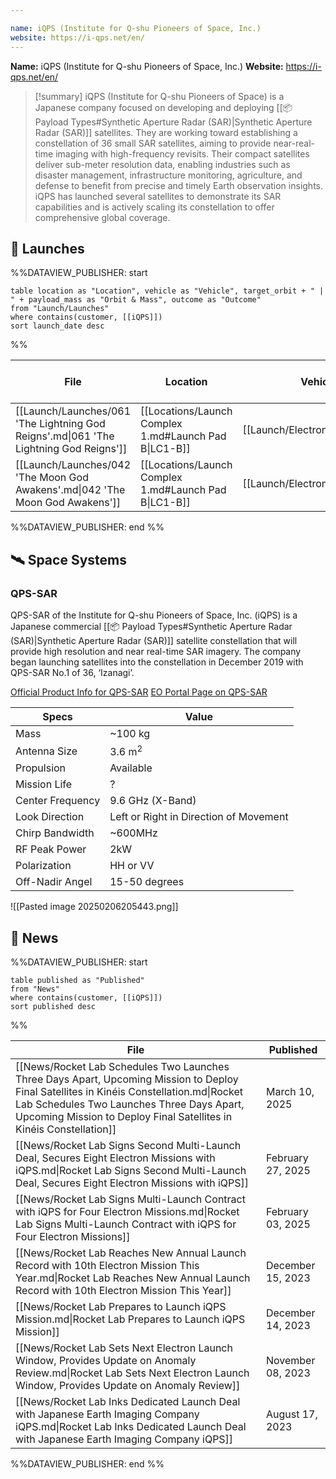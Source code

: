 ```yaml
---

name: iQPS (Institute for Q-shu Pioneers of Space, Inc.)
website: https://i-qps.net/en/
---
```


**Name:** iQPS (Institute for Q-shu Pioneers of Space, Inc.)
**Website:** https://i-qps.net/en/

>[!summary]
iQPS (Institute for Q-shu Pioneers of Space) is a Japanese company focused on developing and deploying [[📦 Payload Types#Synthetic Aperture Radar (SAR)|Synthetic Aperture Radar (SAR)]] satellites.
They are working toward establishing a constellation of 36 small SAR satellites, aiming to provide near-real-time imaging with high-frequency revisits. Their compact satellites deliver sub-meter resolution data, enabling industries such as disaster management, infrastructure monitoring, agriculture, and defense to benefit from precise and timely Earth observation insights.
iQPS has launched several satellites to demonstrate its SAR capabilities and is actively scaling its constellation to offer comprehensive global coverage.

## 🚀 Launches

%%DATAVIEW_PUBLISHER: start
```
table location as "Location", vehicle as "Vehicle", target_orbit + " | " + payload_mass as "Orbit & Mass", outcome as "Outcome"
from "Launch/Launches"
where contains(customer, [[iQPS]])
sort launch_date desc
```
%%

| File                                                                                  | Location                                              | Vehicle                          | Orbit & Mass            | Outcome   |
| ------------------------------------------------------------------------------------- | ----------------------------------------------------- | -------------------------------- | ----------------------- | --------- |
| [[Launch/Launches/061 'The Lightning God Reigns'.md\|061 'The Lightning God Reigns']] | [[Locations/Launch Complex 1.md#Launch Pad B\|LC1-B]] | [[Launch/Electron.md\|Electron]] | 575km \| 42° \| 100 kg  | ✅ Success |
| [[Launch/Launches/042 'The Moon God Awakens'.md\|042 'The Moon God Awakens']]         | [[Locations/Launch Complex 1.md#Launch Pad B\|LC1-B]] | [[Launch/Electron.md\|Electron]] | 575 km \| 42° \| 100 kg | ✅ Success |

%%DATAVIEW_PUBLISHER: end %%

## 🛰️ Space Systems

### QPS-SAR

QPS-SAR of the Institute for Q-shu Pioneers of Space, Inc. (iQPS) is a Japanese commercial [[📦 Payload Types#Synthetic Aperture Radar (SAR)|Synthetic Aperture Radar (SAR)]] satellite constellation that will provide high resolution and near real-time SAR imagery. The company began launching satellites into the constellation in December 2019 with QPS-SAR No.1 of 36, ‘Izanagi’.

[Official Product Info for QPS-SAR](https://i-qps.net/en/product/)
[EO Portal Page on QPS-SAR](https://www.eoportal.org/satellite-missions/qps-sar)

| Specs            | Value                                  |
| ---------------- | -------------------------------------- |
| Mass             | ~100 kg                                |
| Antenna Size     | 3.6 m<sup>2</sup>                      |
| Propulsion       | Available                              |
| Mission Life     | ?                                      |
| Center Frequency | 9.6 GHz (X-Band)                       |
| Look Direction   | Left or Right in Direction of Movement |
| Chirp Bandwidth  | ~600MHz                                |
| RF Peak Power    | 2kW                                    |
| Polarization     | HH or VV                               |
| Off-Nadir Angel  | 15-50 degrees                          |


![[Pasted image 20250206205443.png]]


## 📰 News
%%DATAVIEW_PUBLISHER: start
```
table published as "Published"
from "News"
where contains(customer, [[iQPS]])
sort published desc
```
%%

| File                                                                                                                                                                                                                                                         | Published         |
| ------------------------------------------------------------------------------------------------------------------------------------------------------------------------------------------------------------------------------------------------------------ | ----------------- |
| [[News/Rocket Lab Schedules Two Launches Three Days Apart, Upcoming Mission to Deploy Final Satellites in Kinéis Constellation.md\|Rocket Lab Schedules Two Launches Three Days Apart, Upcoming Mission to Deploy Final Satellites in Kinéis Constellation]] | March 10, 2025    |
| [[News/Rocket Lab Signs Second Multi-Launch Deal, Secures Eight Electron Missions with iQPS.md\|Rocket Lab Signs Second Multi-Launch Deal, Secures Eight Electron Missions with iQPS]]                                                                       | February 27, 2025 |
| [[News/Rocket Lab Signs Multi-Launch Contract with iQPS for Four Electron Missions.md\|Rocket Lab Signs Multi-Launch Contract with iQPS for Four Electron Missions]]                                                                                         | February 03, 2025 |
| [[News/Rocket Lab Reaches New Annual Launch Record with 10th Electron Mission This Year.md\|Rocket Lab Reaches New Annual Launch Record with 10th Electron Mission This Year]]                                                                               | December 15, 2023 |
| [[News/Rocket Lab Prepares to Launch iQPS Mission.md\|Rocket Lab Prepares to Launch iQPS Mission]]                                                                                                                                                           | December 14, 2023 |
| [[News/Rocket Lab Sets Next Electron Launch Window, Provides Update on Anomaly Review.md\|Rocket Lab Sets Next Electron Launch Window, Provides Update on Anomaly Review]]                                                                                   | November 08, 2023 |
| [[News/Rocket Lab Inks Dedicated Launch Deal with Japanese Earth Imaging Company iQPS.md\|Rocket Lab Inks Dedicated Launch Deal with Japanese Earth Imaging Company iQPS]]                                                                                   | August 17, 2023   |

%%DATAVIEW_PUBLISHER: end %%